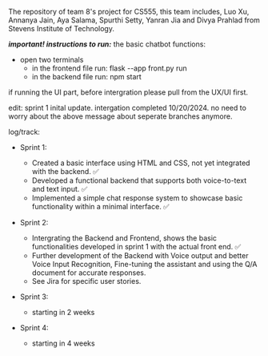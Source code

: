 The repository of team 8's project for CS555, this team includes, Luo Xu, Annanya Jain, Aya Salama, Spurthi Setty, Yanran Jia and Divya Prahlad from Stevens Institute of Technology.

***important! instructions to run:***
the basic chatbot functions:
  - open two terminals
    - in the frontend file run: flask --app front.py run
    - in the backend file run: npm start
      
if running the UI part, before intergration please pull from the UX/UI first.

edit: sprint 1 inital update. intergation completed 10/20/2024. no need to worry about the above message about seperate branches anymore.

log/track:

- Sprint 1:
  - Created a basic interface using HTML and CSS, not yet integrated with the backend. ✅
  - Developed a functional backend that supports both voice-to-text and text input. ✅
  - Implemented a simple chat response system to showcase basic functionality within a minimal interface. ✅

- Sprint 2:
  - Intergrating the Backend and Frontend, shows the basic functionalities developed in sprint 1 with the actual front end. ✅
  - Further development of the Backend with Voice output and better Voice Input Recognition, Fine-tuning the assistant and using the Q/A document for accurate responses.
  - See Jira for specific user stories.
    
- Sprint 3:
  - starting in 2 weeks
    
- Sprint 4:
  - starting in 4 weeks
  

